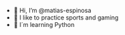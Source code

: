 - 👋 Hi, I’m @matias-espinosa
- 👀 I like to practice sports and gaming
- 🌱 I´m learning Python

<!---
matias-espinosa/matias-espinosa is a ✨ special ✨ repository because its `README.md` (this file) appears on your GitHub profile.
You can click the Preview link to take a look at your changes.
--->


